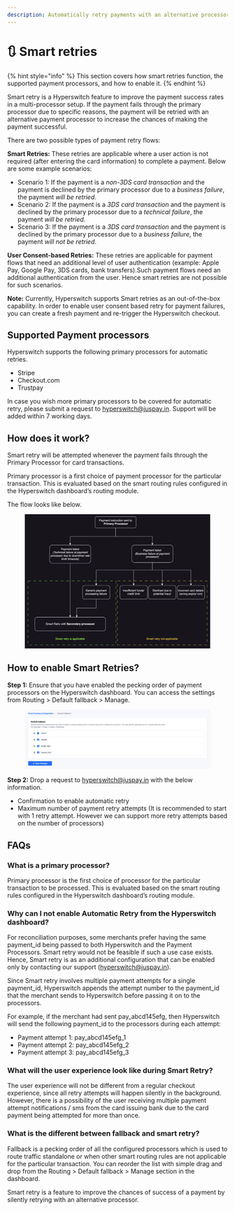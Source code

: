 ```yaml
---
description: Automatically retry payments with an alternative processor
---
```


# 🔃 Smart retries

{% hint style="info" %}
This section covers how smart retries function, the supported payment processors, and how to enable it.
{% endhint %}

Smart retry is a Hyperswitch feature to improve the payment success rates in a multi-processor setup. If the payment fails through the primary processor due to specific reasons, the payment will be retried with an alternative payment processor to increase the chances of making the payment successful.

There are two possible types of payment retry flows:

**Smart Retries:** These retries are applicable where a user action is not required (after entering the card information) to complete a payment. Below are some example scenarios:

* Scenario 1: If the payment is a _non-3DS card transaction_ and the payment is declined by the primary processor due to a _business failure_, the payment _will be retried_.
* Scenario 2: If the payment is a _3DS card transaction_ and the payment is declined by the primary processor due to a _technical failure_, the payment _will be retried_.
* Scenario 3: If the payment is a _3DS card transaction_ and the payment is declined by the primary processor due to a _business failure_, the payment _will not be retried_.

**User Consent-based Retries:** These retries are applicable for payment flows that need an additional level of user authentication (example: Apple Pay, Google Pay, 3DS cards, bank transfers).Such payment flows need an additional authentication from the user. Hence smart retries are not possible for such scenarios.

**Note:** Currently, Hyperswitch supports Smart retries as an out-of-the-box capability. In order to enable user consent based retry for payment failures, you can create a fresh payment and re-trigger the Hyperswitch checkout.

## Supported Payment processors

Hyperswitch supports the following primary processors for automatic retries.

* Stripe
* Checkout.com
* Trustpay

In case you wish more primary processors to be covered for automatic retry, please submit a request to hyperswitch@juspay.in. Support will be added within 7 working days.

## How does it work?

Smart retry will be attempted whenever the payment fails through the Primary Processor for card transactions.

Primary processor is a first choice of payment processor for the particular transaction. This is evaluated based on the smart routing rules configured in the Hyperswitch dashboard’s routing module.

The flow looks like below.

<figure><img src="../.gitbook/assets/smartRetry-arch.png" alt=""><figcaption></figcaption></figure>

## How to enable Smart Retries?

**Step 1:** Ensure that you have enabled the pecking order of payment processors on the Hyperswitch dashboard. You can access the settings from Routing > Default fallback > Manage.

<figure><img src="../.gitbook/assets/smartretry-1 (2).png" alt=""><figcaption></figcaption></figure>

**Step 2:** Drop a request to hyperswitch@juspay.in with the below information.

* Confirmation to enable automatic retry
* Maximum number of payment retry attempts (It is recommended to start with 1 retry attempt. However we can support more retry attempts based on the number of processors)

## FAQs

### What is a primary processor?

Primary processor is the first choice of processor for the particular transaction to be processed. This is evaluated based on the smart routing rules configured in the Hyperswitch dashboard’s routing module.

### Why can I not enable Automatic Retry from the Hyperswitch dashboard?

For reconciliation purposes, some merchants prefer having the same payment\_id being passed to both Hyperswitch and the Payment Processors. Smart retry would not be feasible if such a use case exists. Hence, Smart retry is as an additional configuration that can be enabled only by contacting our support (hyperswitch@juspay.in).

Since Smart retry involves multiple payment attempts for a single payment\_id, Hyperswitch appends the attempt number to the payment\_id that the merchant sends to Hyperswitch before passing it on to the processors.

For example, if the merchant had sent pay\_abcd145efg, then Hyperswitch will send the following payment\_id to the processors during each attempt:

* Payment attempt 1: pay\_abcd145efg\_1
* Payment attempt 2: pay\_abcd145efg\_2
* Payment attempt 3: pay\_abcd145efg\_3

### What will the user experience look like during Smart Retry?

The user experience will not be different from a regular checkout experience, since all retry attempts will happen silently in the background. However, there is a possibility of the user receiving multiple payment attempt notifications / sms from the card issuing bank due to the card payment being attempted for more than once.

### What is the different between fallback and smart retry?

Fallback is a pecking order of all the configured processors which is used to route traffic standalone or when other smart routing rules are not applicable for the particular transaction. You can reorder the list with simple drag and drop from the Routing > Default fallback > Manage section in the dashboard.

Smart retry is a feature to improve the chances of success of a payment by silently retrying with an alternative processor.
